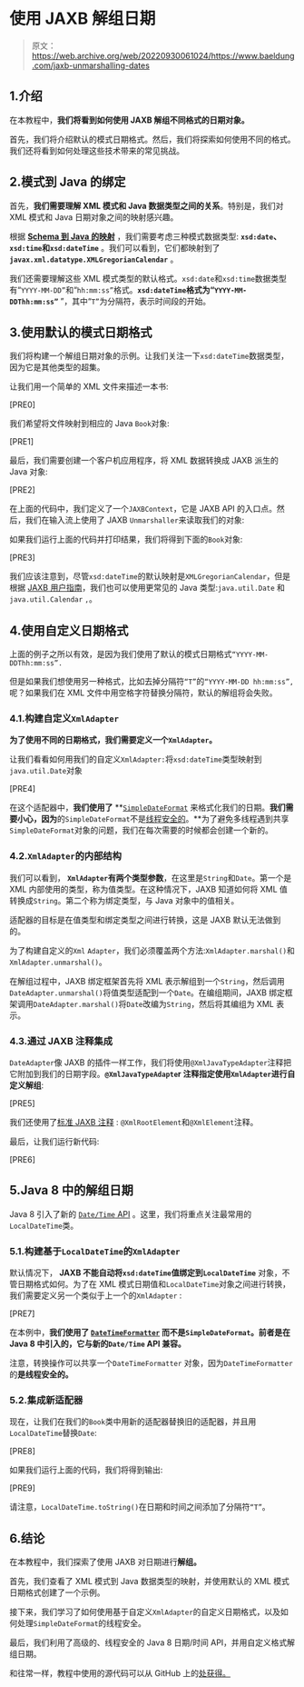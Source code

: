 # 使用 JAXB 解组日期

> 原文：<https://web.archive.org/web/20220930061024/https://www.baeldung.com/jaxb-unmarshalling-dates>

## 1.介绍

在本教程中，**我们将看到如何使用 JAXB 解组不同格式的日期对象。**

首先，我们将介绍默认的模式日期格式。然后，我们将探索如何使用不同的格式。我们还将看到如何处理这些技术带来的常见挑战。

## 2.模式到 Java 的绑定

首先，**我们需要理解 XML 模式和 Java 数据类型之间的关系**。特别是，我们对 XML 模式和 Java 日期对象之间的映射感兴趣。

根据 **[Schema 到 Java 的映射](https://web.archive.org/web/20220626082800/https://docs.oracle.com/javase/tutorial/jaxb/intro/bind.html)** ，我们需要考虑三种模式数据类型: **`xsd:date`、`xsd:time`和`xsd:dateTime`** 。我们可以看到，它们都映射到了 **`javax.xml.datatype.XMLGregorianCalendar`** 。

我们还需要理解这些 XML 模式类型的默认格式。`xsd:date`和`xsd:time`数据类型有“`YYYY-MM-DD”`和“`hh:mm:ss”`格式。**`xsd:dateTime`格式为“`YYYY-MM-DDThh:mm:ss”`** ”，其中“`T”`为分隔符，表示时间段的开始。

## 3.使用默认的模式日期格式

我们将构建一个解组日期对象的示例。让我们关注一下`xsd:dateTime`数据类型，因为它是其他类型的超集。

让我们用一个简单的 XML 文件来描述一本书:

[PRE0]

我们希望将文件映射到相应的 Java `Book`对象:

[PRE1]

最后，我们需要创建一个客户机应用程序，将 XML 数据转换成 JAXB 派生的 Java 对象:

[PRE2]

在上面的代码中，我们定义了一个`JAXBContext`，它是 JAXB API 的入口点。然后，我们在输入流上使用了 JAXB `Unmarshaller`来读取我们的对象:

如果我们运行上面的代码并打印结果，我们将得到下面的`Book`对象:

[PRE3]

我们应该注意到，尽管`xsd:dateTime`的默认映射是`XMLGregorianCalendar`，但是根据 [JAXB 用户指南](https://web.archive.org/web/20220626082800/https://javaee.github.io/jaxb-v2/doc/user-guide/ch03.html#customization-of-schema-compilation-using-different-datatypes)，我们也可以使用更常见的 Java 类型:`java.util.Date` 和`java.util.Calendar` `,`。

## 4.使用自定义日期格式

上面的例子之所以有效，是因为我们使用了默认的模式日期格式`“YYYY-MM-DDThh:mm:ss”.`

但是如果我们想使用另一种格式，比如去掉分隔符`“T”`的`“YYYY-MM-DD hh:mm:ss”,` 呢？如果我们在 XML 文件中用空格字符替换分隔符，默认的解组将会失败。

### 4.1.构建自定义`XmlAdapter`

**为了使用不同的日期格式，我们需要定义一个`XmlAdapter`。**

让我们看看如何用我们的自定义`XmlAdapter:`将`xsd:dateTime`类型映射到`java.util.Date`对象

[PRE4]

在这个适配器中，**我们使用了** **[`SimpleDateFormat`](/web/20220626082800/https://www.baeldung.com/java-simple-date-format) 来格式化我们的日期。**我们需要小心，因为**的`SimpleDateFormat`不是[线程安全的](/web/20220626082800/https://www.baeldung.com/java-thread-safety)。**为了避免多线程遇到共享`SimpleDateFormat`对象的问题，我们在每次需要的时候都会创建一个新的。

### 4.2.`XmlAdapter`的内部结构

我们可以看到， **`XmlAdapter`有两个类型参数**，在这里是`String`和`Date`。第一个是 XML 内部使用的类型，称为值类型。在这种情况下，JAXB 知道如何将 XML 值转换成`String`。第二个称为绑定类型，与 Java 对象中的值相关。

适配器的目标是在值类型和绑定类型之间进行转换，这是 JAXB 默认无法做到的。

为了构建自定义的`Xml` `Adapter`，我们必须覆盖两个方法:`XmlAdapter.marshal()`和`XmlAdapter.unmarshal()`。

在解组过程中，JAXB 绑定框架首先将 XML 表示解组到一个`String`，然后调用`DateAdapter.unmarshal()`将值类型适配到一个`Date`。在编组期间，JAXB 绑定框架调用`DateAdapter.marshal()`将`Date`改编为`String`，然后将其编组为 XML 表示。

### 4.3.通过 JAXB 注释集成

`DateAdapter`像 JAXB 的插件一样工作，我们将使用`@XmlJavaTypeAdapter`注释把它附加到我们的日期字段。**`@XmlJavaTypeAdapte`r 注释指定使用`XmlAdapter`进行自定义解组**:

[PRE5]

我们还使用了[标准 JAXB 注释](/web/20220626082800/https://www.baeldung.com/jaxb) : `@XmlRootElement`和`@XmlElement`注释。

最后，让我们运行新代码:

[PRE6]

## 5.Java 8 中的解组日期

Java 8 引入了新的 [`Date/Time` API](/web/20220626082800/https://www.baeldung.com/java-8-date-time-intro) 。这里，我们将重点关注最常用的`LocalDateTime`类。

### 5.1.构建基于`LocalDateTime`的`XmlAdapter`

默认情况下， **JAXB 不能自动将`xsd:dateTime`值绑定到`LocalDateTime`** 对象，不管日期格式如何。为了在 XML 模式日期值和`LocalDateTime`对象之间进行转换，我们需要定义另一个类似于上一个的`XmlAdapter` :

[PRE7]

在本例中，**我们使用了 [`DateTimeFormatter`](/web/20220626082800/https://www.baeldung.com/java-datetimeformatter) 而不是`SimpleDateFormat`。前者是在 Java 8 中引入的，它与新的`Date/Time` API 兼容。**

注意，转换操作可以共享一个`DateTimeFormatter` 对象，因为`DateTimeFormatter`的**是线程安全的。**

### 5.2.集成新适配器

现在，让我们在我们的`Book`类中用新的适配器替换旧的适配器，并且用`LocalDateTime`替换`Date`:

[PRE8]

如果我们运行上面的代码，我们将得到输出:

[PRE9]

请注意，`LocalDateTime.toString()`在日期和时间之间添加了分隔符`“T”`。

## 6.结论

在本教程中，我们探索了使用 JAXB 对日期进行**解组。**

首先，我们查看了 XML 模式到 Java 数据类型的映射，并使用默认的 XML 模式日期格式创建了一个示例。

接下来，我们学习了如何使用基于自定义`XmlAdapter`的自定义日期格式，以及如何处理`SimpleDateFormat`的线程安全。

最后，我们利用了高级的、线程安全的 Java 8 日期/时间 API，并用自定义格式解组日期。

和往常一样，教程中使用的源代码可以从 GitHub 上的[处获得。](https://web.archive.org/web/20220626082800/https://github.com/eugenp/tutorials/tree/master/jaxb)